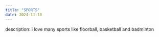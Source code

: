 ```yaml
---
title: "SPORTS"
date: 2024-11-18
---
```


description: i love many sports like floorball, basketball and badminton
